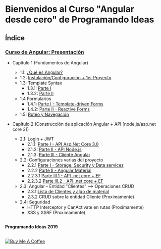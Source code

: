 # Bienvenidos al Curso "Angular desde cero" de Programando Ideas

## Índice
  ### [Curso de Angular: Presentación](https://youtu.be/HTrsaCN3-uk)
  
* Capítulo 1 (Fundamentos de Angular)
  * 1.1: [¿Qué es Angular?](https://youtu.be/WT-fi0rrh4o)
  * 1.2: [Instalación/Configuración + 1er Proyecto](https://youtu.be/gYA9xmnf0oY)
  * 1.3: Template Syntax
    * 1.3.1: [Parte I](https://youtu.be/nVg_qh64kCA)
    * 1.3.2: [Parte II](https://youtu.be/S61lUEC55Io)
  * 1.4 Formularios
    * 1.4.1: [Parte I - Template-driven Forms](https://youtu.be/IsmxfBL2Mh0)
    * 1.4.2: [Parte II - Reactive Forms](https://youtu.be/BOaaOSa9KF8)
  * 1.5: [Ruteo y Navegación](https://youtu.be/JbtvuQDKvOU)
  
* Capítulo 2 (Construcción de aplicación Angular + API [node.js/asp.net core 3])
  * 2.1: Login + JWT
    * 2.1.1: [Parte I - API Asp.Net Core 3.0](https://youtu.be/qyFQO8n-OGk)
    * 2.1.2: [Parte II - API Node.js](https://youtu.be/oKI6JVJQeYk)
    * 2.1.3: [Parte III - Cliente Angular](https://youtu.be/1BYDxq0S-WQ)
  * 2.2: Configuraciones varias del proyecto
    * 2.2.1 [Parte I - Storage, Security y Data services](https://youtu.be/kglCVd9Sf00)
    * 2.2.2 [Parte II - Angular Material](https://youtu.be/vLnA9uu7fOE)
    * 2.2.3.1 [Parte III.1 - API .net core + EF](https://youtu.be/LnxXh_G3qdA)
    * 2.2.3.2 [Parte III.2 - API .net core + EF](https://youtu.be/E3MsbWd2j-8)
  * 2.3: Angular - Entidad "Clientes" --> Operaciones CRUD
    * 2.3.1 [Lista de Clientes y algo de material](https://youtu.be/4sE8yalPsQ0)
    * 2.3.2 CRUD sobre la entidad Cliente (Proximamente)
  * 2.4: Seguridad
    * HTTP Interceptor y CanActivate en rutas (Proximamente)
    * XSS y XSRF (Proximamente)

 
 ##
 **Programando Ideas 2019**
 ##
 <a href="https://www.buymeacoffee.com/CFVh8qe" target="_blank"><img src="https://bmc-cdn.nyc3.digitaloceanspaces.com/BMC-button-images/custom_images/orange_img.png" alt="Buy Me A Coffee" style="height: auto !important;width: auto !important;" ></a>
